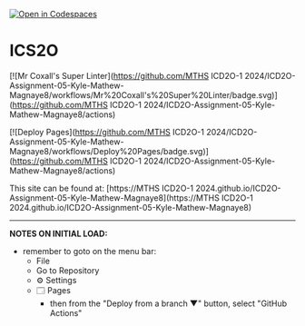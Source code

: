 [![Open in Codespaces](https://classroom.github.com/assets/launch-codespace-2972f46106e565e64193e422d61a12cf1da4916b45550586e14ef0a7c637dd04.svg)](https://classroom.github.com/open-in-codespaces?assignment_repo_id=19651520)
# ICS2O

[![Mr Coxall's Super Linter](https://github.com/MTHS ICD2O-1 2024/ICD2O-Assignment-05-Kyle-Mathew-Magnaye8/workflows/Mr%20Coxall's%20Super%20Linter/badge.svg)](https://github.com/MTHS ICD2O-1 2024/ICD2O-Assignment-05-Kyle-Mathew-Magnaye8/actions)

[![Deploy Pages](https://github.com/MTHS ICD2O-1 2024/ICD2O-Assignment-05-Kyle-Mathew-Magnaye8/workflows/Deploy%20Pages/badge.svg)](https://github.com/MTHS ICD2O-1 2024/ICD2O-Assignment-05-Kyle-Mathew-Magnaye8/actions)

This site can be found at: [https://MTHS ICD2O-1 2024.github.io/ICD2O-Assignment-05-Kyle-Mathew-Magnaye8](https://MTHS ICD2O-1 2024.github.io/ICD2O-Assignment-05-Kyle-Mathew-Magnaye8)

---

**NOTES ON INITIAL LOAD:**
- remember to goto on the menu bar:
  - File
  - Go to Repository
  - ⚙ Settings
  - 🗔 Pages
    - then from the "Deploy from a branch ▼" button, select "GitHub Actions"
